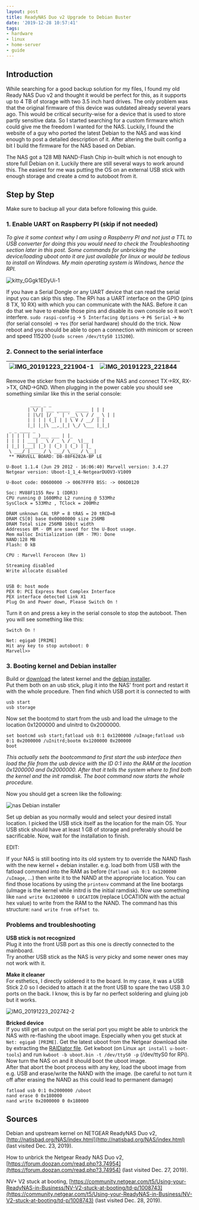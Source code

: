 ```yaml
---
layout: post
title: ReadyNAS Duo v2 Upgrade to Debian Buster
date: '2019-12-28 10:57:41'
tags:
- hardware
- linux
- home-server
- guide
---
```


## Introduction

While searching for a good backup solution for my files, I found my old Ready NAS Duo v2 and thought it would be perfect for this, as it supports up to 4 TB of storage with two 3.5 inch hard drives. The only problem was that the original firmware of this device was outdated already several years ago. This would be critical security-wise for a device that is used to store partly sensitive data. So I started searching for a custom firmware which could give me the freedom I wanted for the NAS. Luckily, I found the website of a guy who ported the latest Debian to the NAS and was kind enough to post a detailed description of it. After altering the built config a bit I build the firmware for the NAS based on Debian.

The NAS got a 128 MB NAND-Flash Chip in-built which is not enough to store full Debian on it. Luckily there are still several ways to work around this. The easiest for me was putting the OS on an external USB stick with enough storage and create a cmd to autoboot from it.

## Step by Step

Make sure to backup all your data before following this guide.

### 1. Enable UART on Raspberry PI (skip if not needed)

_To give it some context why I am using a Raspberry PI and not just a TTL to USB converter for doing this you would need to check the Troubleshooting section later in this post. Some commands for unbricking the device/loading uboot onto it are just available for linux or would be tedious to install on Windows. My main operating system is Windows, hence the RPI._

![kitty_GGgk1EDyUi-1](/assets/img/2019/12/kitty_GGgk1EDyUi-1.png)

If you have a Serial Dongle or any UART device that can read the serial input you can skip this step. The RPi has a UART interface on the GPIO (pins 8 TX, 10 RX) with which you can communicate with the NAS. Before it can do that we have to enable those pins and disable its own console so it won't interfere. `sudo raspi-config` -\> `5 Interfacing Options` -\> `P6 Serial` -\> `No` (for serial console) -\> `Yes` (for serial hardware) should do the trick. Now reboot and you should be able to open a connection with minicom or screen and speed 115200 (`sudo screen /dev/ttyS0 115200`).

### 2. Connect to the serial interface

| ![IMG_20191223_221904-1](/assets/img/2019/12/IMG_20191223_221904-1.jpg) | ![IMG_20191223_221844](/assets/img/2019/12/IMG_20191223_221844.jpg) |
| --- | --- |

Remove the sticker from the backside of the NAS and connect TX-\>RX, RX-\>TX, GND-\>GND. When plugging in the power cable you should see something similar like this in the serial console:

             ____ _ _
            | \/ | ___ _____  _____ | | |
            | |\/| |/ _` | '__\ \ / / _ \ | |
            | | | | (_| | | \ V / __/ | |
            |_| |_|\ __,_|_| \_/ \___ |_|_|
     _ _ ____ _
    | | | | | __)___ ___ | |_
    | | | | ___| _ \ / _ \ / _ \|__ |
    | |_| |___| |_) | (_) | (_) | |_
     \ ___/ |____ / \ ___/ \___ / \__|
     ** MARVELL BOARD: DB-88F6282A-BP LE
    
    U-Boot 1.1.4 (Jun 29 2012 - 16:06:40) Marvell version: 3.4.27
    Netgear version: Uboot-1_1_4-NetgearDUOV3-V1009
    
    U-Boot code: 00600000 -> 0067FFF0 BSS: -> 006D0120
    
    Soc: MV88F1155 Rev 1 (DDR3)
    CPU running @ 1600Mhz L2 running @ 533Mhz
    SysClock = 533Mhz , TClock = 200Mhz
    
    DRAM unknown CAL tRP = 8 tRAS = 20 tRCD=8
    DRAM CS[0] base 0x00000000 size 256MB
    DRAM Total size 256MB 16bit width
    Addresses 8M - 0M are saved for the U-Boot usage.
    Mem malloc Initialization (8M - 7M): Done
    NAND:128 MB
    Flash: 0 kB
    
    CPU : Marvell Feroceon (Rev 1)
    
    Streaming disabled
    Write allocate disabled
    
    
    USB 0: host mode
    PEX 0: PCI Express Root Complex Interface
    PEX interface detected Link X1
    Plug On and Power down, Please Switch On !

Turn it on and press a key in the serial console to stop the autoboot. Then you will see something like this:

    Switch On !
    
    Net: egiga0 [PRIME]
    Hit any key to stop autoboot: 0
    Marvell>>

### 3. Booting kernel and Debian installer

Build or [download](http://ftp.debian.org/debian/dists/buster/main/installer-armel/current/images/kirkwood/netboot/marvell/guruplug/uInitrd) the latest kernel and the [debian installer](http://ftp.debian.org/debian/dists/buster/main/installer-armel/current/images/kirkwood/netboot/marvell/guruplug/uImage).  
Put them both on an usb stick, plug it into the NAS' front port and restart it with the whole procedure. Then find which USB port it is connected to with

    usb start
    usb storage

Now set the bootcmd to start from the usb and load the uImage to the location 0x1200000 and uInitrd to 0x2000000.

    set bootcmd usb start;fatload usb 0:1 0x1200000 /uImage;fatload usb 0:1 0x2000000 /uInitrd;bootm 0x1200000 0x200000
    boot

_This actually sets the bootcommand to first start the usb interface then load the file from the usb device with the ID 0:1 into the RAM at the location 0x1200000 and 0x2000000. After that it tells the system where to find both the kernel and the init ramdisk. The boot command now starts the whole procedure._

Now you should get a screen like the following:

![nas Debian installer](/assets/img/2019/12/kitty_2LuXAhfwMP.png)

Set up debian as you normally would and select your desired install location. I picked the USB stick itself as the location for the main OS. Your USB stick should have at least 1 GB of storage and preferably should be sacrificable. Now, wait for the installation to finish.

EDIT:

If your NAS is still booting into its old system try to override the NAND flash with the new kernel + debian installer. e.g. load both from USB with the fatload command into the RAM as before (`fatload usb 0:1 0x1200000 /uImage`, ...) then write it to the NAND at the appropriate location. You can find those locations by using the `printenv` command at the line bootargs (uImage is the kernel while initrd is the initial ramdisk). Now use something like `nand write 0x1200000 0 LOCATION` (replace LOCATION with the actual hex value) to write from the RAM to the NAND. The command has this structure: `nand write from offset to`.

### Problems and troubleshooting

**USB stick is not recognized**  
Plug it into the front USB port as this one is directly connected to the mainboard.  
Try another USB stick as the NAS is _very_ picky and some newer ones may not work with it.

**Make it cleaner**  
For esthetics, I directly soldered it to the board. In my case, it was a USB Stick 2.0 so I decided to attach it at the front USB to spare the two USB 3.0 ports on the back. I know, this is by far no perfect soldering and gluing job but it works.

![IMG_20191223_202742-2](/assets/img/2019/12/IMG_20191223_202742-2.jpg)

**Bricked device**  
If you still get an output on the serial port you might be able to unbrick the NAS with re-flashing the uboot image. Especially when you get stuck at `Net: egiga0 [PRIME]`. Get the latest uboot from the Netgear download site by extracting the [RAIDiator file](https://www.downloads.netgear.com/files/GDC/RND2110/RAIDiator-arm-5.3.13.zip). Get kwboot (on Linux `apt install u-boot-tools`) and run `kwboot -b uboot.bin -t /dev/ttyS0 -p` (/dev/ttyS0 for RPi). Now turn the NAS on and it should boot the uboot image.  
After that abort the boot process with any key, load the uboot image from e.g. USB and erase/write the NAND with the image. (be careful to not turn it off after erasing the NAND as this could lead to permanent damage)

    fatload usb 0:1 0x2000000 /uboot
    nand erase 0 0x180000
    nand write 0x2000000 0 0x180000

## Sources

Debian and upstream kernel on NETGEAR ReadyNAS Duo v2, [http://natisbad.org/NAS/index.html](http://natisbad.org/NAS/index.html) (last visited Dec. 23, 2019).

How to unbrick the Netgear Ready NAS Duo v2, [https://forum.doozan.com/read.php?3,74954](https://forum.doozan.com/read.php?3,74954) (last visited Dec. 27, 2019).

NV+ V2 stuck at booting, [https://community.netgear.com/t5/Using-your-ReadyNAS-in-Business/NV-V2-stuck-at-booting/td-p/1008743](https://community.netgear.com/t5/Using-your-ReadyNAS-in-Business/NV-V2-stuck-at-booting/td-p/1008743) (last visited Dec. 28, 2019).

<!--kg-card-end: markdown-->